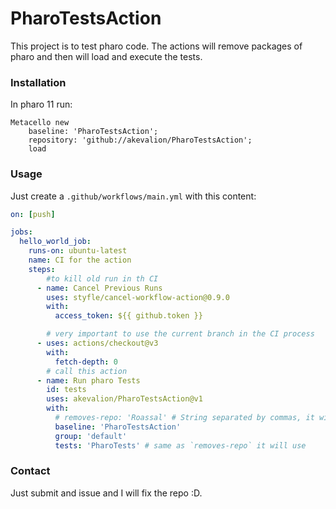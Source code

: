 # PharoTestsAction

This project is to test pharo code. The actions will remove packages of pharo and then will load and execute the tests.
### Installation

In pharo 11 run:

```Smalltalk
Metacello new
    baseline: 'PharoTestsAction';
    repository: 'github://akevalion/PharoTestsAction';
    load
```

### Usage

Just create a `.github/workflows/main.yml` with this content:

```yml
on: [push]

jobs:
  hello_world_job:
    runs-on: ubuntu-latest
    name: CI for the action
    steps:
        #to kill old run in th CI
      - name: Cancel Previous Runs
        uses: styfle/cancel-workflow-action@0.9.0
        with:
          access_token: ${{ github.token }}

        # very important to use the current branch in the CI process
      - uses: actions/checkout@v3
        with:
          fetch-depth: 0
        # call this action
      - name: Run pharo Tests
        id: tests
        uses: akevalion/PharoTestsAction@v1
        with:
          # removes-repo: 'Roassal' # String separated by commas, it will remove packages using: `'Roassal*' match: package name`
          baseline: 'PharoTestsAction'
          group: 'default'
          tests: 'PharoTests' # same as `removes-repo` it will use

```
### Contact

Just submit and issue and I will fix the repo :D.
